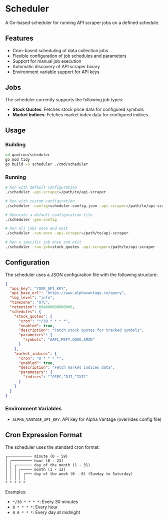 # Scheduler

A Go-based scheduler for running API scraper jobs on a defined schedule.

## Features

- Cron-based scheduling of data collection jobs
- Flexible configuration of job schedules and parameters
- Support for manual job execution
- Automatic discovery of API scraper binary
- Environment variable support for API keys

## Jobs

The scheduler currently supports the following job types:

- **Stock Quotes**: Fetches stock price data for configured symbols
- **Market Indices**: Fetches market index data for configured indices

## Usage

### Building

```bash
cd quotron/scheduler
go mod tidy
go build -o scheduler ./cmd/scheduler
```

### Running

```bash
# Run with default configuration
./scheduler -api-scraper=/path/to/api-scraper

# Run with custom configuration
./scheduler -config=scheduler-config.json -api-scraper=/path/to/api-scraper

# Generate a default configuration file
./scheduler -gen-config

# Run all jobs once and exit
./scheduler -run-once -api-scraper=/path/to/api-scraper

# Run a specific job once and exit
./scheduler -run-job=stock_quotes -api-scraper=/path/to/api-scraper
```

## Configuration

The scheduler uses a JSON configuration file with the following structure:

```json
{
  "api_key": "YOUR_API_KEY",
  "api_base_url": "https://www.alphavantage.co/query",
  "log_level": "info",
  "timezone": "UTC",
  "retention": 604800000000000,
  "schedules": {
    "stock_quotes": {
      "cron": "*/30 * * * *",
      "enabled": true,
      "description": "Fetch stock quotes for tracked symbols",
      "parameters": {
        "symbols": "AAPL,MSFT,GOOG,AMZN"
      }
    },
    "market_indices": {
      "cron": "0 * * * *",
      "enabled": true,
      "description": "Fetch market indices data",
      "parameters": {
        "indices": "^GSPC,^DJI,^IXIC"
      }
    }
  }
}
```

### Environment Variables

- `ALPHA_VANTAGE_API_KEY`: API key for Alpha Vantage (overrides config file)

## Cron Expression Format

The scheduler uses the standard cron format:

```
┌─────────── minute (0 - 59)
│ ┌───────── hour (0 - 23)
│ │ ┌─────── day of the month (1 - 31)
│ │ │ ┌───── month (1 - 12)
│ │ │ │ ┌─── day of the week (0 - 6) (Sunday to Saturday)
│ │ │ │ │
* * * * *
```

Examples:
- `*/30 * * * *`: Every 30 minutes
- `0 * * * *`: Every hour
- `0 0 * * *`: Every day at midnight
